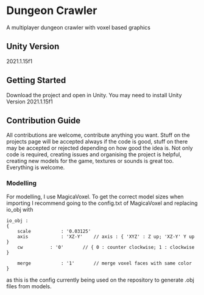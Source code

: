 # Dungeon Crawler
 A multiplayer dungeon crawler with voxel based graphics

## Unity Version
2021.1.15f1

## Getting Started
Download the project and open in Unity. You may need to install Unity Version 2021.1.15f1

## Contribution Guide
All contributions are welcome, contribute anything you want. Stuff on the projects page will be accepted always if the code is good, stuff on there may be accepted or rejected depending on how good the idea is.
Not only code is required, creating issues and organising the project is helpful, creating new models for the game, textures or sounds is great too. Everything is welcome.

### Modelling
For modelling, I use MagicaVoxel. To get the correct model sizes when importing I recommend going to the config.txt of MagicaVoxel and replacing io_obj with
```
io_obj :
{
	scale			: '0.03125'
	axis			: 'XZ-Y'	// axis : { 'XYZ' : Z up; 'XZ-Y' Y up }
	cw			: '0'		// { 0 : counter clockwise; 1 : clockwise }

	merge			: '1'		// merge voxel faces with same color
}
```
as this is the config currently being used on the repository to generate .obj files from models.
